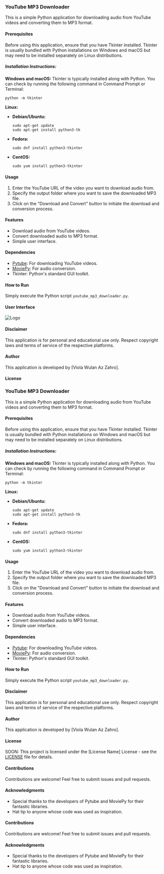 ### YouTube MP3 Downloader

This is a simple Python application for downloading audio from YouTube videos and converting them to MP3 format.

#### Prerequisites
Before using this application, ensure that you have Tkinter installed. Tkinter is usually bundled with Python installations on Windows and macOS but may need to be installed separately on Linux distributions.

##### Installation Instructions:

**Windows and macOS:**
Tkinter is typically installed along with Python. You can check by running the following command in Command Prompt or Terminal:
```
python -m tkinter
```

**Linux:**
- **Debian/Ubuntu:**
  ```
  sudo apt-get update
  sudo apt-get install python3-tk
  ```
- **Fedora:**
  ```
  sudo dnf install python3-tkinter
  ```
- **CentOS:**
  ```
  sudo yum install python3-tkinter
  ```

#### Usage
1. Enter the YouTube URL of the video you want to download audio from.
2. Specify the output folder where you want to save the downloaded MP3 file.
3. Click on the "Download and Convert" button to initiate the download and conversion process.

#### Features
- Download audio from YouTube videos.
- Convert downloaded audio to MP3 format.
- Simple user interface.

#### Dependencies
- [Pytube](https://github.com/pytube/pytube): For downloading YouTube videos.
- [MoviePy](https://github.com/Zulko/moviepy): For audio conversion.
- Tkinter: Python's standard GUI toolkit.

#### How to Run
Simply execute the Python script `youtube_mp3_downloader.py`.

#### User Interface
![Logo](https://github.com/username/repository/raw/branch/path/to/image.png)


#### Disclaimer
This application is for personal and educational use only. Respect copyright laws and terms of service of the respective platforms.

#### Author
This application is developed by [Viola Wulan Az Zahro].

#### License
### YouTube MP3 Downloader

This is a simple Python application for downloading audio from YouTube videos and converting them to MP3 format.

#### Prerequisites
Before using this application, ensure that you have Tkinter installed. Tkinter is usually bundled with Python installations on Windows and macOS but may need to be installed separately on Linux distributions.

##### Installation Instructions:

**Windows and macOS:**
Tkinter is typically installed along with Python. You can check by running the following command in Command Prompt or Terminal:
```
python -m tkinter
```

**Linux:**
- **Debian/Ubuntu:**
  ```
  sudo apt-get update
  sudo apt-get install python3-tk
  ```
- **Fedora:**
  ```
  sudo dnf install python3-tkinter
  ```
- **CentOS:**
  ```
  sudo yum install python3-tkinter
  ```

#### Usage
1. Enter the YouTube URL of the video you want to download audio from.
2. Specify the output folder where you want to save the downloaded MP3 file.
3. Click on the "Download and Convert" button to initiate the download and conversion process.

#### Features
- Download audio from YouTube videos.
- Convert downloaded audio to MP3 format.
- Simple user interface.

#### Dependencies
- [Pytube](https://github.com/pytube/pytube): For downloading YouTube videos.
- [MoviePy](https://github.com/Zulko/moviepy): For audio conversion.
- Tkinter: Python's standard GUI toolkit.

#### How to Run
Simply execute the Python script `youtube_mp3_downloader.py`.

#### Disclaimer
This application is for personal and educational use only. Respect copyright laws and terms of service of the respective platforms.

#### Author
This application is developed by [Viola Wulan Az Zahro].

#### License
SOON: This project is licensed under the [License Name] License - see the [LICENSE](LICENSE) file for details.

#### Contributions
Contributions are welcome! Feel free to submit issues and pull requests.

#### Acknowledgments
- Special thanks to the developers of Pytube and MoviePy for their fantastic libraries.
- Hat tip to anyone whose code was used as inspiration.


#### Contributions
Contributions are welcome! Feel free to submit issues and pull requests.

#### Acknowledgments
- Special thanks to the developers of Pytube and MoviePy for their fantastic libraries.
- Hat tip to anyone whose code was used as inspiration.

